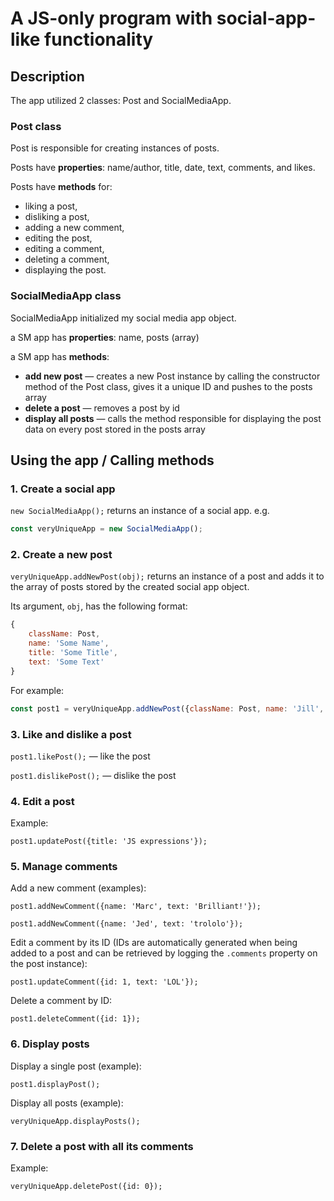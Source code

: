 # A JS-only program with social-app-like functionality

## Description

The app utilized 2 classes: Post and SocialMediaApp.

### Post class

Post is responsible for creating instances of posts.

Posts have **properties**: name/author, title, date, text, comments, and likes.

Posts have **methods** for:

- liking a post,
- disliking a post,
- adding a new comment,
- editing the post,
- editing a comment,
- deleting a comment,
- displaying the post.

### SocialMediaApp class

SocialMediaApp initialized my social media app object.

a SM app has **properties**: name, posts (array)

a SM app has **methods**:

- **add new post** — creates a new Post instance by calling the constructor method of the Post class, gives it a unique ID and pushes to the posts array
- **delete a post** — removes a post by id
- **display all posts** — calls the method responsible for displaying the post data on every post stored in the posts array

## Using the app / Calling methods

### 1. Create a social app

`new SocialMediaApp();` returns an instance of a social app. e.g.

```javascript
const veryUniqueApp = new SocialMediaApp();
```

### 2. Create a new post

`veryUniqueApp.addNewPost(obj);` returns an instance of a post and adds it to the array of posts stored by the created social app object.

Its argument, `obj`, has the following format:

```javascript
{
	className: Post,
	name: 'Some Name',
	title: 'Some Title',
	text: 'Some Text'
}
```

For example:

```javascript
const post1 = veryUniqueApp.addNewPost({className: Post, name: 'Jill', title: 'Let me explain JS expressions', text: 'A JS expression is a piece of code that always evaluates to something, resolves in a single value...'});
```

### 3. Like and dislike a post

`post1.likePost();` — like the post

`post1.dislikePost();` — dislike the post

### 4. Edit a post

Example:

`post1.updatePost({title: 'JS expressions'});`

### 5. Manage comments

Add a new comment (examples):

`post1.addNewComment({name: 'Marc', text: 'Brilliant!'});`

`post1.addNewComment({name: 'Jed', text: 'trololo'});`

Edit a comment by its ID (IDs are automatically generated when being added to a post and can be retrieved by logging the `.comments` property on the post instance):

`post1.updateComment({id: 1, text: 'LOL'});`

Delete a comment by ID:

`post1.deleteComment({id: 1});`

### 6. Display posts

Display a single post (example):

`post1.displayPost();`

Display all posts (example):

`veryUniqueApp.displayPosts();`

### 7. Delete a post with all its comments

Example:

`veryUniqueApp.deletePost({id: 0});`
